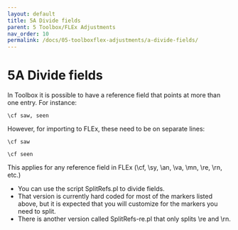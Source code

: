 ```yaml
---
layout: default
title: 5A Divide fields
parent: 5 Toolbox/FLEx Adjustments
nav_order: 10
permalink: /docs/05-toolboxflex-adjustments/a-divide-fields/
---
```

# 5A Divide fields
In Toolbox it is possible to have a reference field that points at more than one entry.  For instance:
```SFM
\cf saw, seen
```
However, for importing to FLEx, these need to be on separate lines:
```SFM
\cf saw
 
\cf seen
```

This applies for any reference field in FLEx (\cf, \sy, \an, \va, \mn, \re, \rn, etc.)
- You can use the script SplitRefs.pl to divide fields.
- That version is currently hard coded for most of the markers listed above, but it is expected that you will customize for the markers you need to split.
- There is another version called SplitRefs-re.pl that only splits \re and \rn.
